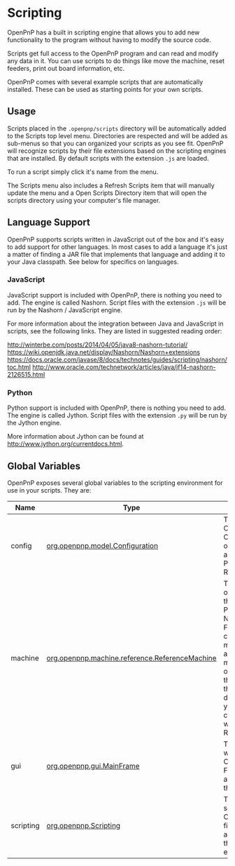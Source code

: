 # Scripting

OpenPnP has a built in scripting engine that allows you to add new functionality to the program without having to modify the source code.

Scripts get full access to the OpenPnP program and can read and modify any data in it. You can use scripts to do things like move the machine, reset feeders, print out board information, etc.

OpenPnP comes with several example scripts that are automatically installed. These can be used as starting points for your own scripts.

## Usage
Scripts placed in the `.openpnp/scripts` directory will be automatically added to the Scripts top level menu. Directories are respected and will be added as sub-menus so that you can organized your scripts as you see fit. OpenPnP will recognize scripts by their file extensions based on the scripting engines that are installed. By default scripts with the extension `.js` are loaded.

To run a script simply click it's name from the menu.

The Scripts menu also includes a Refresh Scripts item that will manually update the menu and a Open Scripts Directory item that will open the scripts directory using your computer's file manager.

## Language Support
OpenPnP supports scripts written in JavaScript out of the box and it's easy to add support for other languages. In most cases to add a language it's just a matter of finding a JAR file that implements that language and adding it to your Java classpath. See below for specifics on languages.

### JavaScript
JavaScript support is included with OpenPnP, there is nothing you need to add. The engine is called Nashorn. Script files with the extension `.js` will be run by the Nashorn / JavaScript engine.

For more information about the integration between Java and JavaScript in scripts, see the following links. They are listed in suggested reading order:

http://winterbe.com/posts/2014/04/05/java8-nashorn-tutorial/
https://wiki.openjdk.java.net/display/Nashorn/Nashorn+extensions
https://docs.oracle.com/javase/8/docs/technotes/guides/scripting/nashorn/toc.html
http://www.oracle.com/technetwork/articles/java/jf14-nashorn-2126515.html

### Python
Python support is included with OpenPnP, there is nothing you need to add. The engine is called Jython. Script files with the extension `.py` will be run by the Jython engine.

More information about Jython can be found at http://www.jython.org/currentdocs.html.

## Global Variables
OpenPnP exposes several global variables to the scripting environment for use in your scripts. They are:

| Name  | Type | Description |
| ------------- | ------------- | -------------- |
| config  | [org.openpnp.model.Configuration](http://openpnp.github.io/openpnp/develop/org/openpnp/model/Configuration.html) | The current OpenPnP Configuration object. Provides access to Parts, Packages, Resources, etc. |
| machine | [org.openpnp.machine.reference.ReferenceMachine](http://openpnp.github.io/openpnp/develop/org/openpnp/spi/Machine.html) | The machine object declared in the configuration. Provides access to Nozzles, Cameras, Feeders, etc. This can be used to move the machine and perform machine operations. Note that the type of this object is dependent on how your machine is configured but it will typically be ReferenceMachine. |
| gui | [org.openpnp.gui.MainFrame](http://openpnp.github.io/openpnp/develop/org/openpnp/gui/MainFrame.html) | The top level window in the OpenPnP GUI. From here you can access any part of the GUI |
| scripting | [org.openpnp.Scripting](http://openpnp.github.io/openpnp/develop/org/openpnp/Scripting.html) | The OpenPnP scripting engine. Can be used to find information about scripts and the scripting environment. |
